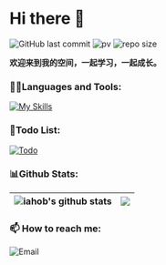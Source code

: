 # Hi there 👋
<!-- 
![GitHub fallower](https://img.shields.io/github/followers/iahob?style=social)
-->

![GitHub last commit](https://img.shields.io/github/last-commit/iahob/iahob)
![pv](https://pageview.vercel.app/?github_user=iahob)
![repo size](https://img.shields.io/github/repo-size/iahob/iahob?logo=files)

**欢迎来到我的空间，一起学习，一起成长。** 

 
<!-- 
![](https://img.shields.io/github/followers/iahob?style=social)
![](https://img.shields.io/github/stars/iahob?style=social)
 -->
 
### 👨‍💻Languages and Tools:
[![My Skills](https://skillicons.dev/icons?i=go,cpp,c,redis,vim,mysql,mongodb,docker,kubernetes,linux,git,visualstudio,cmake&theme=dark)](https://skillicons.dev)

### 📝Todo List:
[![Todo](https://skillicons.dev/icons?i=flutter,js,html,nodejs,rust&theme=dark)](https://skillicons.dev)

<!-- Centering Icons -->
<!--
<p align="center">
  <a href="https://skillicons.dev">
    <img src="https://skillicons.dev/icons?i=go,redis,cpp,mysql,mongodb,py,vim,linux,git,c,lua,django" />
  </a>
</p>
-->
<!--
[![Top Langs](https://github-readme-stats.vercel.app/api/top-langs/?username=iahob&layout=compact)](https://github.com/anuraghazra/github-readme-stats)
https://github.com/leoyaojy/tips/issues/11
-->
<!--
- 🔭 I’m currently working on ...
- 🌱 I’m currently learning ...
- 👯 I’m looking to collaborate on ...
- 🤔 I’m looking for help with ...
- 💬 Ask me about ...
- 📫 How to reach me: ...
- 😄 Pronouns: ...
- ⚡ Fun fact: ...
-->
<!--
![Leolin49's GitHub stats](https://github-readme-stats.vercel.app/api?username=iahob&show_icons=true&theme=gradient)
-->
### 📊Github Stats:
| <img align="center" src="https://github-readme-stats.vercel.app/api?username=iahob&show_icons=true&include_all_commits=true&hide_border=true&theme=tokyonight" alt="iahob's github stats" /> | <img align="center" src="https://github-readme-stats.vercel.app/api/top-langs/?username=iahob&layout=compact&hide_border=true&theme=radical" /> |
| ------------- | ------------- |

### 📫 How to reach me:
![Email](https://img.shields.io/badge/mail-iahob@icloud.com-ff69b4?logo=maildotru)
